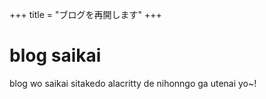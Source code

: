 +++
title = "ブログを再開します"
+++

# blog saikai

blog wo saikai sitakedo alacritty de nihonngo ga utenai yo~!
